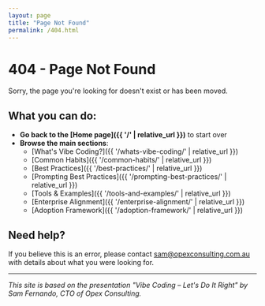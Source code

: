 ```yaml
---
layout: page
title: "Page Not Found"
permalink: /404.html
---
```


# 404 - Page Not Found

Sorry, the page you're looking for doesn't exist or has been moved.

## What you can do:

- **Go back to the [Home page]({{ '/' | relative_url }})** to start over
- **Browse the main sections**:
  - [What's Vibe Coding?]({{ '/whats-vibe-coding/' | relative_url }})
  - [Common Habits]({{ '/common-habits/' | relative_url }})
  - [Best Practices]({{ '/best-practices/' | relative_url }})
  - [Prompting Best Practices]({{ '/prompting-best-practices/' | relative_url }})
  - [Tools & Examples]({{ '/tools-and-examples/' | relative_url }})
  - [Enterprise Alignment]({{ '/enterprise-alignment/' | relative_url }})
  - [Adoption Framework]({{ '/adoption-framework/' | relative_url }})

## Need help?

If you believe this is an error, please contact [sam@opexconsulting.com.au](mailto:sam@opexconsulting.com.au) with details about what you were looking for.

---

*This site is based on the presentation "Vibe Coding – Let's Do It Right" by Sam Fernando, CTO of Opex Consulting.*
